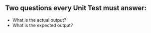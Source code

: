 ## Two questions every Unit Test must answer:

* What is the actual output?
* What is the expected output?
